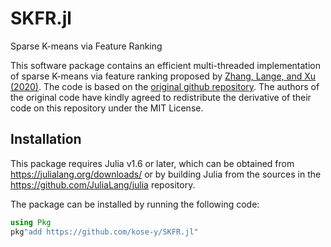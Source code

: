 # SKFR.jl

Sparse K-means via Feature Ranking

This software package contains an efficient multi-threaded implementation of sparse K-means via feature ranking proposed by [Zhang, Lange, and Xu (2020)](https://proceedings.neurips.cc//paper/2020/file/735ddec196a9ca5745c05bec0eaa4bf9-Paper.pdf). The code is based on the [original github repository](https://github.com/ZhiyueZ/SKFR). The authors of the original code have kindly agreed to redistribute the derivative of their code on this repository under the MIT License. 

## Installation

This package requires Julia v1.6 or later, which can be obtained from
<https://julialang.org/downloads/> or by building Julia from the sources in the
<https://github.com/JuliaLang/julia> repository.

The package can be installed by running the following code:
```julia
using Pkg
pkg"add https://github.com/kose-y/SKFR.jl"
```
